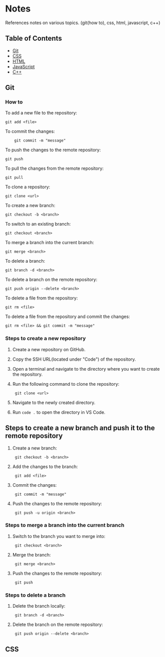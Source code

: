 # Notes

References notes on various topics. (git(how to), css, html, javascript, c++)

## Table of Contents

- [Git](#git)
- [CSS](#css)
- [HTML](#html)
- [JavaScript](#javascript)
- [C++](#c)

## Git

### How to

To add a new file to the repository:

    git add <file>

To commit the changes:
    
        git commit -m "message"

To push the changes to the remote repository:

    git push

To pull the changes from the remote repository:

    git pull

To clone a repository:

    git clone <url>

To create a new branch:

    git checkout -b <branch>

To switch to an existing branch:

    git checkout <branch>

To merge a branch into the current branch:

    git merge <branch>

To delete a branch:

    git branch -d <branch>

To delete a branch on the remote repository:

    git push origin --delete <branch>

To delete a file from the repository:

    git rm <file>

To delete a file from the repository and commit the changes:

    git rm <file> && git commit -m "message"

### Steps to create a new repository

1. Create a new repository on GitHub.
2. Copy the SSH URL(located under "Code") of the repository.
3. Open a terminal and navigate to the directory where you want to create the repository.
4. Run the following command to clone the repository:

        git clone <url>

5. Navigate to the newly created directory.
6. Run `code .` to open the directory in VS Code.

## Steps to create a new branch and push it to the remote repository

1. Create a new branch:

        git checkout -b <branch>

2. Add the changes to the branch:

        git add <file>

3. Commit the changes:

        git commit -m "message"

4. Push the changes to the remote repository:

        git push -u origin <branch>

### Steps to merge a branch into the current branch

1. Switch to the branch you want to merge into:

        git checkout <branch>

2. Merge the branch:

        git merge <branch>

3. Push the changes to the remote repository:

        git push

### Steps to delete a branch

1. Delete the branch locally:

        git branch -d <branch>

2. Delete the branch on the remote repository:

        git push origin --delete <branch>

## CSS




